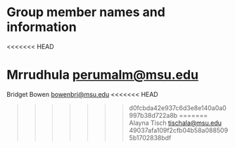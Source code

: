 # Group member names and information
<<<<<<< HEAD

Mrrudhula perumalm@msu.edu
=======
Bridget Bowen bowenbri@msu.edu
<<<<<<< HEAD
>>>>>>> d0fcbda42e937c6d3e8e140a0a0997b38d722a8b
=======
Alayna Tisch tischala@msu.edu
>>>>>>> 49037afa109f2cfb04b58a0885095b1702838bdf
>>>>>>> 
